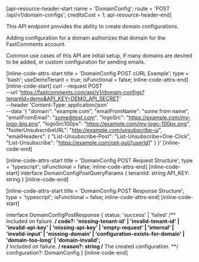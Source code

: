 [api-resource-header-start name = 'DomainConfig'; route = 'POST /api/v1/domain-configs'; creditsCost = 1; api-resource-header-end]

This API endpoint provides the ability to create domain configurations.

Adding configuration for a domain authorizes that domain for the FastComments account.

Common use cases of this API are initial setup, if many domains are desired to be added, or custom configuration for sending emails. 

[inline-code-attrs-start title = 'DomainConfig POST cURL Example'; type = 'bash'; useDemoTenant = true; isFunctional = false; inline-code-attrs-end]
[inline-code-start]
curl --request POST \
  --url 'https://fastcomments.com/api/v1/domain-configs?tenantId=demo&API_KEY=DEMO_API_SECRET' \
  --header 'Content-Type: application/json' \
  --data '{
	"domain": "example.com",
	"emailFromName": "some from name",
	"emailFromEmail": "some@test.com",
	"logoSrc": "https://example.com/my-logo-big.png",
	"logoSrc100px": "https://example.com/my-logo-100px.png",
	"footerUnsubscribeURL": "http://example.com/unsubscribe-ui",
	"emailHeaders": {
		"List-Unsubscribe-Post": "List-Unsubscribe=One-Click",
		"List-Unsubscribe": "<https://example.com/opt-out/[userId]>"
	}
}'
[inline-code-end]

[inline-code-attrs-start title = 'DomainConfig POST Request Structure'; type = 'typescript'; isFunctional = false; inline-code-attrs-end]
[inline-code-start]
interface DomainConfigPostQueryParams {
    tenantId: string
    API_KEY: string
}
[inline-code-end]

[inline-code-attrs-start title = 'DomainConfig POST Response Structure'; type = 'typescript'; isFunctional = false; inline-code-attrs-end]
[inline-code-start]

interface DomainConfigPostResponse {
    status: 'success' | 'failed'
    /** Included on failure. **/
    code?: 'missing-tenant-id' | 'invalid-tenant-id' | 'invalid-api-key' | 'missing-api-key' | 'empty-request' | 'internal' | 'invalid-input' | 'missing-domain' | 'configuration-exists-for-domain' | 'domain-too-long' | 'domain-invalid';  
    /** Included on failure. **/
    reason?: string
    /** The created configuration. **/
    configuration?: DomainConfig
}
[inline-code-end]
